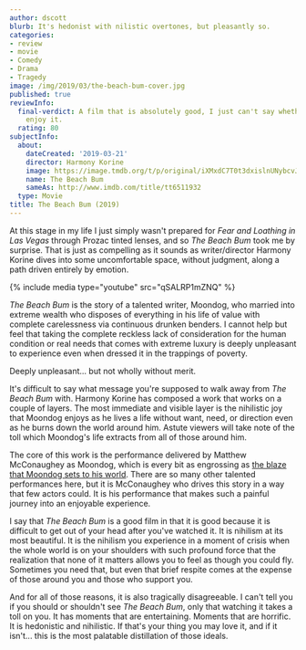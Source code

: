 ```yaml
---
author: dscott
blurb: It's hedonist with nilistic overtones, but pleasantly so.
categories:
- review
- movie
- Comedy
- Drama
- Tragedy
image: /img/2019/03/the-beach-bum-cover.jpg
published: true
reviewInfo:
  final-verdict: A film that is absolutely good, I just can't say whether or not you'll
    enjoy it.
  rating: 80
subjectInfo:
  about:
    dateCreated: '2019-03-21'
    director: Harmony Korine
    image: https://image.tmdb.org/t/p/original/iXMxdC7T0t3dxislnUNybcvJmAH.jpg
    name: The Beach Bum
    sameAs: http://www.imdb.com/title/tt6511932
  type: Movie
title: The Beach Bum (2019)
---
```


At this stage in my life I just simply wasn't prepared for *Fear and Loathing in Las Vegas* through Prozac tinted lenses, and so *The Beach Bum* took me by surprise. That is just as compelling as it sounds as writer/director Harmony Korine dives into some uncomfortable space, without judgment, along a path driven entirely by emotion.

{% include media type="youtube" src="qSALRP1mZNQ" %}

*The Beach Bum* is the story of a talented writer, Moondog, who married into extreme wealth who disposes of everything in his life of value with complete carelessness via continuous drunken benders. I cannot help but feel that taking the complete reckless lack of consideration for the human condition or real needs that comes with extreme luxury is deeply unpleasant to experience even when dressed it in the trappings of poverty.

Deeply unpleasant... but not wholly without merit.

It's difficult to say what message you're supposed to walk away from *The Beach Bum* with. Harmony Korine has composed a work that works on a couple of layers. The most immediate and visible layer is the nihilistic joy that Moondog enjoys as he lives a life without want, need, or direction even as he burns down the world around him. Astute viewers will take note of the toll which Moondog's life extracts from all of those around him. 

The core of this work is the performance delivered by Matthew McConaughey as Moondog, which is every bit as engrossing as [the blaze that Moondog sets to his world](https://www.youtube.com/watch?v=LCRZZC-DH7M). There are so many other talented performances here, but it is McConaughey who drives this story in a way that few actors could. It is his performance that makes such a painful journey into an enjoyable experience.

I say that *The Beach Bum* is a good film in that it is good because it is difficult to get out of your head after you've watched it. It is nihilism at its most beautiful. It is the nihilism you experience in a moment of crisis when the whole world is on your shoulders with such profound force that the realization that none of it matters allows you to feel as though you could fly. Sometimes you need that, but even that brief respite comes at the expense of those around you and those who support you.

And for all of those reasons, it is also tragically disagreeable. I can't tell you if you should or shouldn't see *The Beach Bum*, only that watching it takes a toll on you. It has moments that are entertaining. Moments that are horrific. It is hedonistic and nihilistic. If that's your thing you may love it, and if it isn't... this is the most palatable distillation of those ideals.